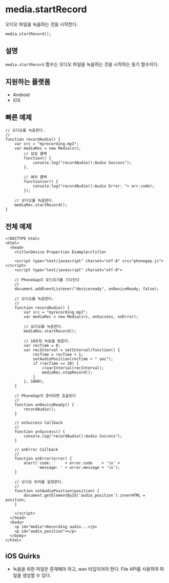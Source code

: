 media.startRecord
=================

오디오 파일을 녹음하는 것을 시작한다.

    media.startRecord();


설명
-----------

`media.startRecord` 함수는 오디오 파일을 녹음하는 것을 시작하는 동기 함수이다. 

지원하는 플랫폼
-------------------

- Android
- iOS
    
빠른 예제
-------------

    // 오디오를 녹음한다.
    // 
    function recordAudio() {
        var src = "myrecording.mp3";
        var mediaRec = new Media(src,
            // 성공 콜백
            function() {
                console.log("recordAudio():Audio Success");
            },
            
            // 에러 콜백
            function(err) {
                console.log("recordAudio():Audio Error: "+ err.code);
            });

        // 오디오를 녹음한다.
        mediaRec.startRecord();
    }


전체 예제
------------

    <!DOCTYPE html>
    <html>
      <head>
        <title>Device Properties Example</title>

        <script type="text/javascript" charset="utf-8" src="phonegap.js"></script>
        <script type="text/javascript" charset="utf-8">

        // PhoneGap이 로드되기를 기다린다
        //
        document.addEventListener("deviceready", onDeviceReady, false);

        // 오디오를 녹음한다.
        // 
        function recordAudio() {
            var src = "myrecording.mp3";
            var mediaRec = new Media(src, onSuccess, onError);

            // 오디오를 녹음한다.
            mediaRec.startRecord();

            // 10초뒤 녹음을 멈춘다.
            var recTime = 0;
            var recInterval = setInterval(function() {
                recTime = recTime + 1;
                setAudioPosition(recTime + " sec");
                if (recTime >= 10) {
                    clearInterval(recInterval);
                    mediaRec.stopRecord();
                }
            }, 1000);
        }

        // PhoneGap이 준비되면 호출된다
        //
        function onDeviceReady() {
            recordAudio();
        }
    
        // onSuccess Callback
        //
        function onSuccess() {
            console.log("recordAudio():Audio Success");
        }
    
        // onError Callback 
        //
        function onError(error) {
            alert('code: '    + error.code    + '\n' + 
                  'message: ' + error.message + '\n');
        }

        // 오디오 위치를 설정한다.
        // 
        function setAudioPosition(position) {
            document.getElementById('audio_position').innerHTML = position;
        }

        </script>
      </head>
      <body>
        <p id="media">Recording audio...</p>
        <p id="audio_position"></p>
      </body>
    </html>


iOS Quirks
----------

- 녹음을 위한 파일은 존재해야 하고, wav 타입이어야 한다. File API를 사용하여 파일을 생성할 수 있다.
